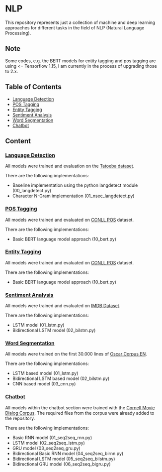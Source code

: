 # NLP

This repository represents just a collection of machine and deep learning approaches for different tasks in the field of NLP (Natural Language Processing).

## Note

Some codes, e.g. the BERT models for entity tagging and pos tagging are using <= Tensorflow 1.15, I am currently in the process of upgrading those to 2.x.

## Table of Contents

 * [Language Detection](#language-detection)
 * [POS Tagging](#pos-tagging)
 * [Entity Tagging](#entity-tagging)
 * [Sentiment Analysis](#sentiment-analysis)
 * [Word Segmentation](#word-segmentation)
 * [Chatbot](#chatbot)
 
## Content

### [Language Detection](language-detection)

All models were trained and evaluation on the [Tatoeba dataset](http://downloads.tatoeba.org/exports/sentences.tar.bz2).

There are the following implementations:

 * Baseline implementation using the python langdetect module (00_langdetect.py)
 * Character N-Gram implementation (01_nsec_langdetect.py)
 
 
 ### [POS Tagging](pos-tagging)
 
 All models were trained and evaluated on [CONLL POS](https://cogcomp.org/page/resource_view/81) dataset.
 
 There are the following implementations:
 
  * Basic BERT language model approach (10_bert.py)
  
 
 ### [Entity Tagging](entity-tagging)
 
 All models were trained and evaluated on [CONLL POS](https://cogcomp.org/page/resource_view/81) dataset.
 
 There are the following implementations:
 
  * Basic BERT language model approach (10_bert.py)
  
### [Sentiment Analysis](sentiment-analysis)

All models were trained and evaluated on [IMDB Dataset](http://ai.stanford.edu/~amaas/data/sentiment/).

There are the following implementations:

  * LSTM model (01_lstm.py)
  * Bidirectional LSTM model (02_bilstm.py)
  
### [Word Segmentation](word-segmentation)

All models were trained on the first 30.000 lines of [Oscar Corpus EN](https://oscar-corpus.com/).

There are the following implementations:

  * LSTM based model (01_lstm.py)
  * Bidirectional LSTM based model (02_bilstm.py)
  * CNN based model (03_cnn.py)
  
### [Chatbot](chatbot)

All models within the chatbot section were trained with the [Cornell Movie Dialog Corpus](https://www.cs.cornell.edu/~cristian/Cornell_Movie-Dialogs_Corpus.html).
The required files from the corpus were already added to the repository.

There are the following implementations:

  * Basic RNN model (01_seq2seq_rnn.py)
  * LSTM model (02_seq2seq_lstm.py)
  * GRU model (03_seq2seq_gru.py)
  * Bidirectional Basic RNN model (04_seq2seq_birnn.py)
  * Bidirectional LSTM model (05_seq2seq_bilstm.py)
  * Bidirectional GRU model (06_seq2seq_bigru.py)